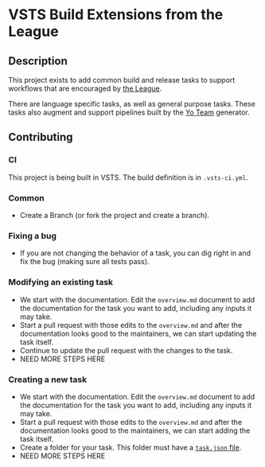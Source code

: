 # VSTS Build Extensions from the League

## Description

This project exists to add common build and release tasks to support workflows that are encouraged by [the League](http://aka.ms/theleague).

There are language specific tasks, as well as general purpose tasks.  These tasks also augment and support pipelines built by the [Yo Team](https://github.com/darquewarrior/generator-team) generator.

## Contributing

### CI

This project is being built in VSTS.  The build definition is in `.vsts-ci.yml`.

### Common

* Create a Branch (or fork the project and create a branch).

### Fixing a bug

* If you are not changing the behavior of a task, you can dig right in and fix the bug (making sure all tests pass).

### Modifying an existing task

* We start with the documentation. Edit the `overview.md` document to add the documentation for the task you want to add, including any inputs it may take.
* Start a pull request with those edits to the `overview.md` and after the documentation looks good to the maintainers, we can start updating the task itself.
* Continue to update the pull request with the changes to the task.
* NEED MORE STEPS HERE

### Creating a new task

* We start with the documentation. Edit the `overview.md` document to add the documentation for the task you want to add, including any inputs it may take.
* Start a pull request with those edits to the `overview.md` and after the documentation looks good to the maintainers, we can start adding the task itself.
* Create a folder for your task.  This folder must have a [`task.json` file](https://docs.microsoft.com/en-us/vsts/extend/develop/build-task-schema).
* NEED MORE STEPS HERE
